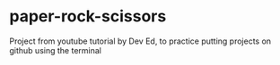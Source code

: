 # paper-rock-scissors
Project from youtube tutorial by Dev Ed, to practice putting projects on github using the terminal 
